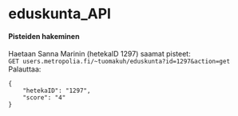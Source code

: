 # eduskunta_API
#### Pisteiden hakeminen
Haetaan Sanna Marinin (hetekaID 1297) saamat pisteet:  
`GET users.metropolia.fi/~tuomakuh/eduskunta?id=1297&action=get`
Palauttaa:  
```
{
    "hetekaID": "1297",
    "score": "4"
}
```

